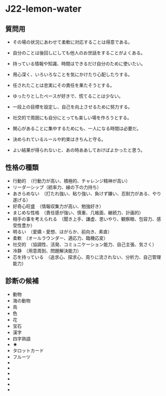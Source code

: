 # J22-lemon-water
## 質問用
- その場の状況にあわせて柔軟に対応することは得意である。

- 自分のことは後回しにしても他人のお世話をすることがよくある。

- 持っている情報や知識、時間はできるだけ自分のために使いたい。

- 用心深く、いろいろなことを気にかけたり心配したりする。

- 任されたことは忠実にその責任を果たそうとする。

- ゆったりとしたペースが好きで、慌てることは少ない。

- 一段上の目標を設定し、自己を向上させるために努力する。

- 社交的で周囲にも自分にとっても楽しい場を作ろうとする。

- 関心があることに集中するためにも、一人になる時間は必要だ。

- 決められているルールや約束はきちんと守る。

- よい結果が得られないと、あの時ああしておけばよかったと思う。



## 性格の種類
- 行動的　（行動力が高い、積極的、チャレンジ精神が高い）
- リーダーシップ（統率力、縁の下の力持ち）
- あきらめない　（打たれ強い、粘り強い、負けず嫌い、忍耐力がある、やり遂げる）
- 好奇心旺盛　（情報収集力が高い、勉強好き）
- まじめな性格　（責任感が強い、慎重、几帳面、継続力、計画的）
- 相手の事を考えられる　（聞き上手、謙虚、思いやり、観察眼、包容力、感受性豊か）
- 明るい　（愛嬌・愛想、ほがらか、前向き、素直）
- 柔軟　（オールラウンダー、適応力、臨機応変）
- 社交的　（協調性、活発、コミュニケーション能力、自己主張、気さく）
- 冷静　（用意周到、問題解決能力）
- 芯を持っている　（追求心、探求心、周りに流されない、分析力、自己管理能力）



## 診断の候補
- 動物
- 海の動物
- 鳥
- 色
- 花
- 宝石
- 漢字
- 四字熟語
- ★
- タロットカード
- フルーツ
- 
- 
- 
- 
- 
- 
